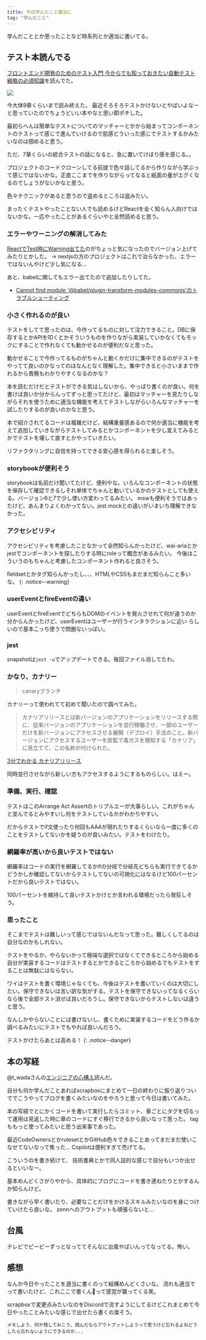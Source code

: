 ```yaml
---
title: 今日学んだこと適当に
tag: "学んだこと"
---
```


学んだこととか思ったことなど時系列とか適当に書いてる。

## テスト本読んでる

[フロントエンド開発のためのテスト入門 今からでも知っておきたい自動テスト戦略の必須知識](https://amzn.asia/d/6zVT9AQ)を読んでた。

![](https://m.media-amazon.com/images/I/51eoP3IdhcL._SX260_.jpg)

今大体9章くらいまで読み終えた。
最近そろそろテストかけないとやばいよなーと思っていたのでちょうどいい本やなと思い即ポチした。

最初らへんは簡単なテストについてのマッチャーとかから始まってコンポーネントのテストって感じで進んでいけるので肌感どういった感じでテストするかみたいなのは掴めると思う。

ただ、7章くらいの統合テストの話になると、急に置いてけぼり感を感じる。。

プロジェクトのコードクローンしてる前提で色々話してるから作りながら学ぶって感じではないかな。正直ここまでを作りながらってなると紙面の量がエグくなるのでしょうがないかなと思う。

色々テクニックがあると思うので盗めるところは盗みたい。

まったくテストやったことない人でも読めるけどReactを全く知らん人向けではないかな。一応やったことがあるぐらいやと全然読めると思う。

### エラーやワーニングの解消してみた

[ReactでTest時にWarning出てた](https://scrapbox.io/haruharu/React%E3%81%A7Test%E6%99%82%E3%81%ABWarning%E5%87%BA%E3%81%A6%E3%81%9F)のがちょっと気になったのでバージョン上げてみたりとかした。
→ nextjsの方のプロジェクトはこれで治らなかった、エラーではないんやけど少し気になる...

あと、babelに関してもエラー出てたので追加したりしてた。

- [Cannot find module '@babel/plugin-transform-modules-commonjs'のトラブルシューティング](https://scrapbox.io/haruharu/Cannot_find_module_'@babel%2Fplugin-transform-modules-commonjs'%E3%81%AE%E3%83%88%E3%83%A9%E3%83%96%E3%83%AB%E3%82%B7%E3%83%A5%E3%83%BC%E3%83%86%E3%82%A3%E3%83%B3%E3%82%B0)

### 小さく作れるのが良い

テストをしてて思ったのは、今作ってるものに対して注力できること。DBに保存するとかAPIを叩くとかそういうものを作りながら実装していかなくてもモックにすることで作れなくても動かせるのが便利だなと思った。

動かせることで今作ってるものがちゃんと動くかだけに集中できるのがテストをやってて良いのかなってのはなんとなく理解した。集中できると小さいままで作れるから責務もわかりやすくなるのかな？

本を読むだけだとテストができる気はしないから、やっぱり書くのが良い。何を書けば良いか分からんってずっと思ってたけど、最初はマッチャーを見たりしながらそれを使うために適当な機能を考えてテストしながらいろんなマッチャーを試したりするのが良いのかなと思う。

本で紹介されてるコードは複雑だけど、結構重量感あるので何か適当に機能を考えて追加していきながらテストしてみるとかコンポーネントを少し変えてみるとかでテストを壊して直すとかやっていきたい。

リファクタリングに自信を持ってできる安心感を得られると楽しそう。

### storybookが便利そう

storybookは名前だけ聞いてたけど、便利やな。いろんなコンポーネントの状態を保存して確認できるしそれ単体でちゃんと動いているかのテストとしても使える。バージョン6と7で少し使い方変わってるみたい。
mswも便利そうではあったけど、あんまりよくわかってない。jest.mockとの違いがいまいち理解できなかった。

### アクセシビリティ

アクセシビリティを考慮したことなかって全然知らんかったけど、wai-ariaとかjestでコンポーネントを探したりする時にroleって概念があるみたい。
今後はこういうのもちゃんと考慮したコンポーネント作れると良さそう。

fieldsetとかタグ知らんかったし、、、HTMLやCSSもまだまだ知らんこと多いな。
{: .notice--warning}

### userEventとfireEventの違い

userEventとfireEventでどちらもDOMのイベントを発火させれて何が違うのか分からんかったけど、userEventはユーザーが行うインタラクションに近い
らしいので基本こっち使うで問題ないっぽい。

### jest

snapshotは`jest -u`でアップデートできる。毎回ファイル消してたわ。

### かなり、カナリー

> canaryブランチ

カナリーって使われてて初めて聞いたので調べてみた。

> カナリアリリースとは新バージョンのアプリケーションをリリースする際に、従来バージョンのアプリケーションを並行稼働させ、一部のユーザーだけを新バージョンにアクセスさせる展開（デプロイ）手法のこと。新バージョンにアクセスするユーザーを炭鉱で毒ガスを検知する「カナリア」に見立てて、この名称が付けられた。

[3分でわかる カナリアリリース](https://xtech.nikkei.com/atcl/nxt/keyword/18/00002/081900087/#:~:text=%E3%82%AB%E3%83%8A%E3%83%AA%E3%82%A2%E3%83%AA%E3%83%AA%E3%83%BC%E3%82%B9%E3%81%A8%E3%81%AF%E6%96%B0,%E5%90%8D%E7%A7%B0%E3%81%8C%E4%BB%98%E3%81%91%E3%82%89%E3%82%8C%E3%81%9F%E3%80%82)

同時並行させながら新しい方もアクセスするようにするものらしい。はえー。

### 準備、実行、確認

テストはこのArrange Act Assertのトリプルエーが大事らしい。これがちゃんと並んでるとみやすいし何をテストしているかがわかりやすい。

だからテストでif文使ったり何回もAAAが現れたりするくらいなら一度に多くのことをテストしてないかを疑うのが良いみたい。テストをわけたり。

### 網羅率が高いから良いテストではない

網羅率はコードの実行を網羅してるかifの分岐で分岐先どちらも実行できてるかどうかしか確認してないからテストしてないの可視化にはなるけど100パーセントだから良いテストではない。

100パーセントを維持して良いテストかけとか言われる環境だったら発狂しそう。

### 思ったこと

そこまでテストは難しいって感じではないんだなって思った。難しくしてるのは自分なのかもしれない。

テストをやるか、やらないかって極端な選択ではなくてできるところから始める自分が実装するコードはテストするとかできるところから始めるでもテストをすることは無駄にはならない。

ワイはテストを書く環境じゃなくても、今後はテストを書いていくのは大切にしたい。保守できないは言い訳な気がする。テストを保守できないってなるくらいなら後で全部テスト消せば良いだろうし。保守できないからテストしないは違うと思う。

なんしかやらないことには書けないし、書くために実装するコードをどう作るか調べるみたいにテストでもやれば良いんだろう。

テストかけたらあとは高める！
{: .notice--danger}

<!-- {: .notice--primary} -->

## 本の写経

@t_wadaさんの[エンジニアの心構え](https://speakerdeck.com/recruitengineers/engineer_2023?slide=25)読んだ。

自分も何か学んだことあればscrapboxにまとめて一日の終わりに振り返りついででこうやってブログを書くみたいなのをやろうと思って今日は書いてみた。

本の写経でとにかくコードを書いて実行したらコミット、章ごとにタグを切るって運用は見返した時に章のコードにすぐ移行できるから良いなって思った。
tagももっと使ってみたいと思う出来事であった。

最近CodeOwnersとかrulesetとかGitHub色々できることあってまだまだ使いこなせてないなって焦った...
Copilotは便利すぎて禿げてる。

こういうのを書き続けて、
技術書典とかで同人誌的な感じで自分もいつか出せるといいなー。

基本めんどくさがりやから、具体的にブログにコードを書き連ねたりとかするんか知らんけど。

書きながら早く書いたり、必要なことだけをかけるスキルみたいなのを身につけていけたら良いな。
zennへのアウトプットも頑張らないと...

## 台風

テレビでピーピーずっとなっててそんなに台風やばいんってなってる。怖い。

## 感想

なんか今日やったことを適当に書くのって結構めんどくさいな。
流れも適当でって書いたけど、これここで書くん🤨って感覚が襲ってくる笑。

scrapboxで変更点みたいなのをDiscordで流すようにしてるけどこれまとめて今日やったことみたいな感じで出せたら書くの楽そう。

`メモしよう、何か残しておこう、読んだならアウトプットしようって思うけど忘れるよねどうしたら忘れないようにできるのか...`
